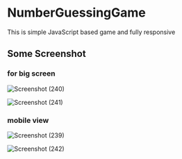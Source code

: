 # NumberGuessingGame
This is simple JavaScript based game and fully responsive

## Some Screenshot

### for big screen
![Screenshot (240)](https://github.com/BidyasagarAnupam/NumberGuessingGame/assets/68635333/ad71bc41-79cd-4c9b-aa48-172a746d8a85)

![Screenshot (241)](https://github.com/BidyasagarAnupam/NumberGuessingGame/assets/68635333/3e1b81ad-af6b-49f7-8f92-efbdf8ea6b63)

### mobile view
![Screenshot (239)](https://github.com/BidyasagarAnupam/NumberGuessingGame/assets/68635333/59d4cfe5-c229-4356-b66b-7bba01c5c8a7)

![Screenshot (242)](https://github.com/BidyasagarAnupam/NumberGuessingGame/assets/68635333/b52b11f3-66c0-4060-9660-102da76e9bf5)
